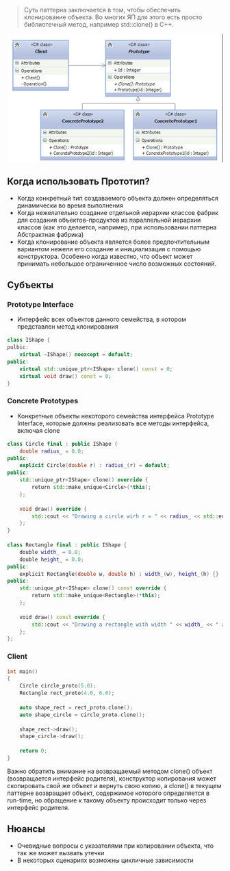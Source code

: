 
> Суть паттерна заключается в том, чтобы обеспечить клонирование объекта. Во многих ЯП для этого есть просто библиотечный метод, например std::clone() в С++.

![Untitled](image-storage/Untitled%208.png)

## Когда использовать Прототип?

- Когда конкретный тип создаваемого объекта должен определяться динамически во время выполнения
- Когда нежелательно создание отдельной иерархии классов фабрик для создания объектов-продуктов из параллельной иерархии классов (как это делается, например, при использовании паттерна Абстрактная фабрика)
- Когда клонирование объекта является более предпочтительным вариантом нежели его создание и инициализация с помощью конструктора. Особенно когда известно, что объект может принимать небольшое ограниченное число возможных состояний.

## Субъекты

### Prototype Interface

- Интерфейс всех объектов данного семейства, в котором представлен метод клонирования

```cpp
class IShape {
pulbic:
	virtual ~IShape() noexcept = default;
public:
	virtual std::unique_ptr<IShape> clone() const = 0;
	virtual void draw() const = 0;
}

```

### Concrete Prototypes

- Конкретные объекты некоторого семейства интерфейса Prototype Interface, которые должны реализовать все методы интерфейса, включая clone

```cpp
class Circle final : public IShape {
	double radius_ = 0.0;
public:
	explicit Circle(double r) : radius_(r) = default;
public:
	std::unique_ptr<IShape> clone() override {
        return std::make_unique<Circle>(*this);
	};

	void draw() override {
		std::cout << "Drawing a circle wirh r = " << radius_ << std::endl;
	};
}

class Rectangle final : public IShape {
    double width_ = 0.0;
    double height_ = 0.0;
public:
    explicit Rectangle(double w, double h) : width_(w), height_(h) {}
public:
    std::unique_ptr<IShape> clone() const override {
        return std::make_unique<Rectangle>(*this);
    };

    void draw() const override {
        std::cout << "Drawing a rectangle with width " << width_ << " and height " << height_ << std::endl;
    };
};

```

### Client

```cpp
int main()
{
	Circle circle_proto(5.0);
	Rectangle rect_proto(4.0, 6.0);

	auto shape_rect = rect_proto.clone();
	auto shape_circle = circle_proto.clone();

	shape_rect->draw();
	shape_circle->draw();

	return 0;
}

```

Важно обратить внимание на возвращаемый методом clone() объект (возвращается интерфейс родителя), конструктор копирования может скопировать свой же объект и вернуть свою копию, а clone() в текущем паттерне возвращает объект, содержимое которого определяется в run-time, но обращение к такому объекту происходит только через интерфейс родителя.

## Нюансы

- Очевидные вопросы с указателями при копировании объекта, что так же может вызвать утечки
- В некоторых сценариях возможны цикличные зависимости
